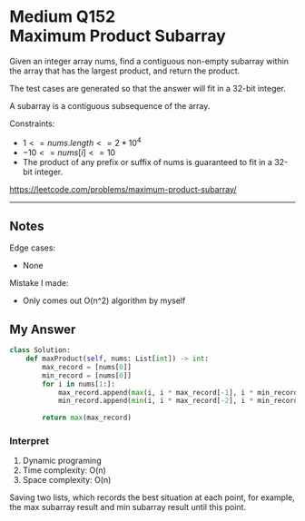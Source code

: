 # Medium Q152 <br> Maximum Product Subarray

Given an integer array nums, find a contiguous non-empty subarray within the array that has the largest product, and return the product.

The test cases are generated so that the answer will fit in a 32-bit integer.

A subarray is a contiguous subsequence of the array.

Constraints:
* $1 <= nums.length <= 2 * 10^4$
* $-10 <= nums[i] <= 10$
* The product of any prefix or suffix of nums is guaranteed to fit in a 32-bit integer.

https://leetcode.com/problems/maximum-product-subarray/

------------------------------
## Notes
Edge cases:
* None

Mistake I made:
* Only comes out O(n^2) algorithm by myself

## My Answer
```Python
class Solution:
    def maxProduct(self, nums: List[int]) -> int:
        max_record = [nums[0]]
        min_record = [nums[0]]
        for i in nums[1:]:
            max_record.append(max(i, i * max_record[-1], i * min_record[-1]))
            min_record.append(min(i, i * max_record[-2], i * min_record[-1]))
        
        return max(max_record)
```

### Interpret
1. Dynamic programing
2. Time complexity: O(n)
3. Space complexity: O(n)

Saving two lists, which records the best situation at each point, for example, the max subarray result and min subarray result until this point.




